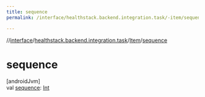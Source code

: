 ```yaml
---
title: sequence
permalink: /interface/healthstack.backend.integration.task/-item/sequence.html

---
```

//[interface](../../../index.html)/[healthstack.backend.integration.task](../index.html)/[Item](index.html)/[sequence](sequence.html)



# sequence



[androidJvm]\
val [sequence](sequence.html): [Int](https://kotlinlang.org/api/latest/jvm/stdlib/kotlin/-int/index.html)




